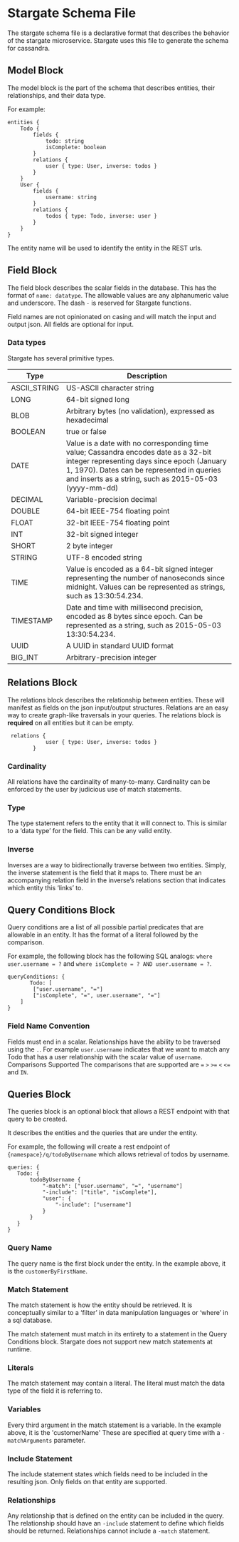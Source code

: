 # Stargate Schema File
The stargate schema file is a declarative format that describes the behavior of the stargate microservice. Stargate uses this file to generate the schema for cassandra. 
## Model Block
The model block is the part of the schema that describes entities, their relationships, and their data type.

For example:
```
entities {
    Todo {
        fields {
            todo: string
            isComplete: boolean
        }
        relations {
            user { type: User, inverse: todos }
        }
    }
    User {
        fields {
            username: string
        }
        relations {
            todos { type: Todo, inverse: user }
        }
    }
}
```

The entity name will be used to identify the entity in the REST urls. 

## Field Block
The field block describes the scalar fields in the database.  This has the format of `name: datatype`. The allowable values are any alphanumeric value and underscore. The dash `-` is reserved for Stargate functions.

Field names are not opinionated on casing and will match the input and output json. All fields are optional for input.

### Data types
Stargate has several primitive types.

| Type | Description |
|------|-------------|
| ASCII_STRING | US-ASCII character string |
LONG | 64-bit signed long |
| BLOB | Arbitrary bytes (no validation), expressed as hexadecimal |
| BOOLEAN | true or false | 
| DATE | Value is a date with no corresponding time value; Cassandra encodes date as a 32-bit integer representing days since epoch (January 1, 1970). Dates can be represented in queries and inserts as a string, such as 2015-05-03 (yyyy-mm-dd)
| DECIMAL | Variable-precision decimal |
| DOUBLE | 64-bit IEEE-754 floating point |
| FLOAT | 32-bit IEEE-754 floating point |
| INT | 32-bit signed integer |
| SHORT | 2 byte integer | 
| STRING | UTF-8 encoded string | 
| TIME | Value is encoded as a 64-bit signed integer representing the number of nanoseconds since midnight. Values can be represented as strings, such as 13:30:54.234. | 
| TIMESTAMP | Date and time with millisecond precision, encoded as 8 bytes since epoch. Can be represented as a string, such as 2015-05-03 13:30:54.234. |
| UUID | A UUID in standard UUID format | 
| BIG_INT | Arbitrary-precision integer |

## Relations Block
The relations block describes the relationship between entities. These will manifest as fields on the json input/output structures. Relations are an easy way to create graph-like traversals in your queries. The relations block is **required** on all entities but it can be empty.

```
 relations {
            user { type: User, inverse: todos }
        }
```
### Cardinality
All relations have the cardinality of many-to-many. Cardinality can be enforced by the user by judicious use of match statements.
### Type
The type statement refers to the entity that it will connect to. This is similar to a ‘data type’ for the field. This can be any valid entity.
### Inverse
Inverses are a way to bidirectionally traverse between two entities. Simply, the inverse statement is the field that it maps to. There must be an accompanying relation field in the inverse’s relations section that indicates which entity this ‘links’ to. 

## Query Conditions Block
Query conditions are a list of all possible partial predicates that are allowable in an entity. It has the format of a literal followed by the comparison. 

For example, the following block has the following SQL analogs: `where user.username = ?` and `where isComplete = ? AND user.username = ?`.
```
queryConditions: {
       Todo: [
        ["user.username", "="]
        ["isComplete", "=", user.username", "="]
    ]
}
```
### Field Name Convention
Fields must end in a scalar. Relationships have the ability to be traversed using the `.`. For example `user.username` indicates that we want to match any Todo that has a user relationship with the scalar value of `username`.
Comparisons Supported
The comparisons that are supported are `=` `>` `>=` `<` `<=` and `IN`. 

## Queries Block
The queries block is an optional block that allows a REST endpoint with that query to be created.

It describes the entities and the queries that are under the entity. 

For example, the following will create a rest endpoint of `{namespace}/q/todoByUsername` which allows retrieval of todos by username.
```
queries: {
   Todo: {
       todoByUsername {
           "-match": ["user.username", "=", "username"]
           "-include": ["title", "isComplete"],
           "user": {
               "-include": ["username"]
           }
       }
   }
}
```
### Query Name
The query name is the first block under the entity. In the example above, it is the `customerByFirstName`.  

### Match Statement
The match statement is how the entity should be retrieved. It is conceptually similar to a ‘filter’ in data manipulation languages or ‘where’ in a sql database.

The match statement must match in its entirety to a statement in the Query Conditions block. Stargate does not support new match statements at runtime. 
### Literals
The match statement may contain a literal. The literal must match the data type of the field it is  referring to.
### Variables
Every third argument in the match statement is a variable. In the example above, it is the 'customerName' These are specified at query time with a `-matchArguments` parameter.
### Include Statement
The include statement states which fields need to be included in the resulting json. Only fields on that entity are supported.
### Relationships
Any relationship that is defined on the entity can be included in the query. The relationship should have an `-include` statement to define which fields should be returned.
Relationships cannot include a `-match` statement.